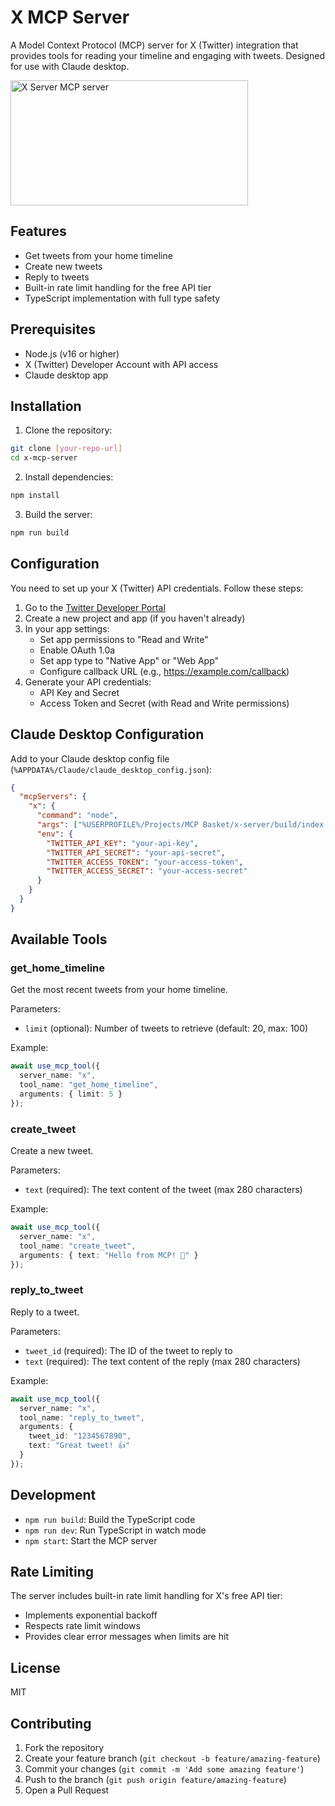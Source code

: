 # X MCP Server

A Model Context Protocol (MCP) server for X (Twitter) integration that provides tools for reading your timeline and engaging with tweets. Designed for use with Claude desktop.

<a href="https://glama.ai/mcp/servers/5nx3qqiunw"><img width="380" height="200" src="https://glama.ai/mcp/servers/5nx3qqiunw/badge" alt="X Server MCP server" /></a>

## Features

- Get tweets from your home timeline
- Create new tweets
- Reply to tweets
- Built-in rate limit handling for the free API tier
- TypeScript implementation with full type safety

## Prerequisites

- Node.js (v16 or higher)
- X (Twitter) Developer Account with API access
- Claude desktop app

## Installation

1. Clone the repository:
```bash
git clone [your-repo-url]
cd x-mcp-server
```

2. Install dependencies:
```bash
npm install
```

3. Build the server:
```bash
npm run build
```

## Configuration

You need to set up your X (Twitter) API credentials. Follow these steps:

1. Go to the [Twitter Developer Portal](https://developer.twitter.com/en/portal/dashboard)
2. Create a new project and app (if you haven't already)
3. In your app settings:
   - Set app permissions to "Read and Write"
   - Enable OAuth 1.0a
   - Set app type to "Native App" or "Web App"
   - Configure callback URL (e.g., https://example.com/callback)
4. Generate your API credentials:
   - API Key and Secret
   - Access Token and Secret (with Read and Write permissions)

## Claude Desktop Configuration

Add to your Claude desktop config file (`%APPDATA%/Claude/claude_desktop_config.json`):
```json
{
  "mcpServers": {
    "x": {
      "command": "node",
      "args": ["%USERPROFILE%/Projects/MCP Basket/x-server/build/index.js"],
      "env": {
        "TWITTER_API_KEY": "your-api-key",
        "TWITTER_API_SECRET": "your-api-secret",
        "TWITTER_ACCESS_TOKEN": "your-access-token",
        "TWITTER_ACCESS_SECRET": "your-access-secret"
      }
    }
  }
}
```

## Available Tools

### get_home_timeline
Get the most recent tweets from your home timeline.

Parameters:
- `limit` (optional): Number of tweets to retrieve (default: 20, max: 100)

Example:
```typescript
await use_mcp_tool({
  server_name: "x",
  tool_name: "get_home_timeline",
  arguments: { limit: 5 }
});
```

### create_tweet
Create a new tweet.

Parameters:
- `text` (required): The text content of the tweet (max 280 characters)

Example:
```typescript
await use_mcp_tool({
  server_name: "x",
  tool_name: "create_tweet",
  arguments: { text: "Hello from MCP! 🤖" }
});
```

### reply_to_tweet
Reply to a tweet.

Parameters:
- `tweet_id` (required): The ID of the tweet to reply to
- `text` (required): The text content of the reply (max 280 characters)

Example:
```typescript
await use_mcp_tool({
  server_name: "x",
  tool_name: "reply_to_tweet",
  arguments: {
    tweet_id: "1234567890",
    text: "Great tweet! 👍"
  }
});
```

## Development

- `npm run build`: Build the TypeScript code
- `npm run dev`: Run TypeScript in watch mode
- `npm start`: Start the MCP server

## Rate Limiting

The server includes built-in rate limit handling for X's free API tier:
- Implements exponential backoff
- Respects rate limit windows
- Provides clear error messages when limits are hit

## License

MIT

## Contributing

1. Fork the repository
2. Create your feature branch (`git checkout -b feature/amazing-feature`)
3. Commit your changes (`git commit -m 'Add some amazing feature'`)
4. Push to the branch (`git push origin feature/amazing-feature`)
5. Open a Pull Request
